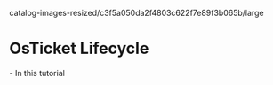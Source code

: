 catalog-images-resized/c3f5a050da2f4803c622f7e89f3b065b/large
<h1>OsTicket Lifecycle </h1>
  - In this tutorial 

